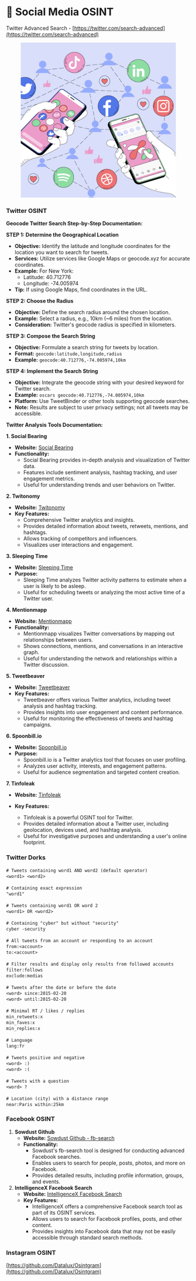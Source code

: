 # 🏉 Social Media OSINT

Twitter Advanced Search - [https://twitter.com/search-advanced](https://twitter.com/search-advanced)

<figure><img src="../../../../.gitbook/assets/image (344).png" alt=""><figcaption></figcaption></figure>

### Twitter OSINT <a href="#lecture_heading" id="lecture_heading"></a>

**Geocode Twitter Search Step-by-Step Documentation:**

**STEP 1: Determine the Geographical Location**

* **Objective:** Identify the latitude and longitude coordinates for the location you want to search for tweets.
* **Services:** Utilize services like Google Maps or geocode.xyz for accurate coordinates.
* **Example:** For New York:
  * Latitude: 40.712776
  * Longitude: -74.005974
* **Tip:** If using Google Maps, find coordinates in the URL.

**STEP 2: Choose the Radius**

* **Objective:** Define the search radius around the chosen location.
* **Example:** Select a radius, e.g., 10km (\~6 miles) from the location.
* **Consideration:** Twitter's geocode radius is specified in kilometers.

**STEP 3: Compose the Search String**

* **Objective:** Formulate a search string for tweets by location.
* **Format:** `geocode:latitude,longitude,radius`
* **Example:** `geocode:40.712776,-74.005974,10km`

**STEP 4: Implement the Search String**

* **Objective:** Integrate the geocode string with your desired keyword for Twitter search.
* **Example:** `oscars geocode:40.712776,-74.005974,10km`
* **Platform:** Use TweetBinder or other tools supporting geocode searches.
* **Note:** Results are subject to user privacy settings; not all tweets may be accessible.

**Twitter Analysis Tools Documentation:**

**1. Social Bearing**

* **Website:** [Social Bearing](https://socialbearing.com/)
* **Functionality:**
  * Social Bearing provides in-depth analysis and visualization of Twitter data.
  * Features include sentiment analysis, hashtag tracking, and user engagement metrics.
  * Useful for understanding trends and user behaviors on Twitter.

**2. Twitonomy**

* **Website:** [Twitonomy](https://www.twitonomy.com/)
* **Key Features:**
  * Comprehensive Twitter analytics and insights.
  * Provides detailed information about tweets, retweets, mentions, and hashtags.
  * Allows tracking of competitors and influencers.
  * Visualizes user interactions and engagement.

**3. Sleeping Time**

* **Website:** [Sleeping Time](http://sleepingtime.org/)
* **Purpose:**
  * Sleeping Time analyzes Twitter activity patterns to estimate when a user is likely to be asleep.
  * Useful for scheduling tweets or analyzing the most active time of a Twitter user.

**4. Mentionmapp**

* **Website:** [Mentionmapp](https://mentionmapp.com/)
* **Functionality:**
  * Mentionmapp visualizes Twitter conversations by mapping out relationships between users.
  * Shows connections, mentions, and conversations in an interactive graph.
  * Useful for understanding the network and relationships within a Twitter discussion.

**5. Tweetbeaver**

* **Website:** [Tweetbeaver](https://tweetbeaver.com/)
* **Key Features:**
  * Tweetbeaver offers various Twitter analytics, including tweet analysis and hashtag tracking.
  * Provides insights into user engagement and content performance.
  * Useful for monitoring the effectiveness of tweets and hashtag campaigns.

**6. Spoonbill.io**

* **Website:** [Spoonbill.io](http://spoonbill.io/)
* **Purpose:**
  * Spoonbill.io is a Twitter analytics tool that focuses on user profiling.
  * Analyzes user activity, interests, and engagement patterns.
  * Useful for audience segmentation and targeted content creation.

**7. Tinfoleak**

* **Website:** [Tinfoleak](https://tinfoleak.com/)
*   **Key Features:**

    * Tinfoleak is a powerful OSINT tool for Twitter.
    * Provides detailed information about a Twitter user, including geolocation, devices used, and hashtag analysis.
    * Useful for investigative purposes and understanding a user's online footprint.



### Twitter Dorks

```
# Tweets containing word1 AND word2 (default operator)
<word1> <word2>

# Containing exact expression
"word1"

# Tweets containing word1 OR word 2
<word1> OR <word2>

# Containing "cyber" but without "security"
cyber -security

# All tweets from an account or responding to an account
from:<account>
to:<account>

# Filter results and display only results from followed accounts
filter:follows
exclude:medias

# Tweets after the date or before the date
<word> since:2015-02-20
<word> until:2015-02-20

# Minimal RT / likes / replies
min_retweets:x
min_faves:x
min_replies:x

# Language
lang:fr

# Tweets positive and negative
<word> :)
<word> :(

# Tweets with a question
<word> ?

# Location (city) with a distance range
near:Paris within:25km

```

### Facebook OSINT <a href="#lecture_heading" id="lecture_heading"></a>

1. **Sowdust Github**
   * **Website:** [Sowdust Github - fb-search](https://sowdust.github.io/fb-search/)
   * **Functionality:**
     * Sowdust's fb-search tool is designed for conducting advanced Facebook searches.
     * Enables users to search for people, posts, photos, and more on Facebook.
     * Provides detailed results, including profile information, groups, and events.
2. **IntelligenceX Facebook Search**
   * **Website:** [IntelligenceX Facebook Search](https://intelx.io/tools?tab=facebook)
   * **Key Features:**
     * IntelligenceX offers a comprehensive Facebook search tool as part of its OSINT services.
     * Allows users to search for Facebook profiles, posts, and other content.
     * Provides insights into Facebook data that may not be easily accessible through standard search methods.

### Instagram OSINT <a href="#lecture_heading" id="lecture_heading"></a>

[https://github.com/Datalux/Osintgram](https://github.com/Datalux/Osintgram)
